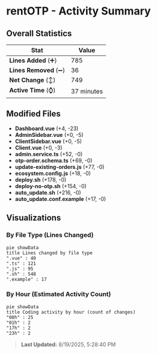 # rentOTP - Activity Summary 

## Overall Statistics

| Stat                   | Value                                                             |
| ---------------------- | ----------------------------------------------------------------- |
| **Lines Added** (➕)   | 785                                          |
| **Lines Removed** (➖) | 36                                        |
| **Net Change** (↕)    | 749                |
| **Active Time** (⌚)   | 37 minutes |


## Modified Files
- **Dashboard.vue** (+4, -23)
- **AdminSidebar.vue** (+0, -5)
- **ClientSidebar.vue** (+0, -5)
- **Client.vue** (+0, -3)
- **admin.service.ts** (+52, -0)
- **otp-order.schema.ts** (+69, -0)
- **update-existing-orders.js** (+77, -0)
- **ecosystem.config.js** (+18, -0)
- **deploy.sh** (+178, -0)
- **deploy-no-otp.sh** (+154, -0)
- **auto_update.sh** (+216, -0)
- **auto_update.conf.example** (+17, -0)

## Visualizations

### By File Type (Lines Changed)

```mermaid
pie showData
title Lines changed by file type
".vue" : 40
".ts" : 121
".js" : 95
".sh" : 548
".example" : 17
```

### By Hour (Estimated Activity Count)

```mermaid
pie showData
title Coding activity by hour (count of changes)
"00h" : 25
"01h" : 2
"17h" : 2
"23h" : 2
```


> **Last Updated:** 8/19/2025, 5:28:40 PM